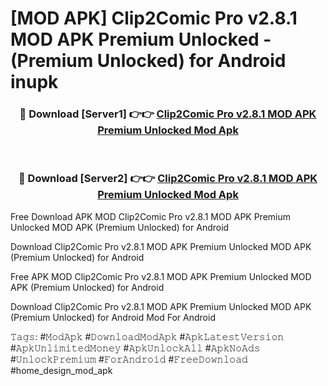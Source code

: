 # [MOD APK] Clip2Comic Pro v2.8.1 MOD APK Premium Unlocked - (Premium Unlocked) for Android inupk



<div align="center">
<h3>🔴 Download [Server1] 👉👉 <a href="https://momento.my/?title=Clip2Comic_Pro_v2.8.1_MOD_APK_Premium_Unlocked">Clip2Comic Pro v2.8.1 MOD APK Premium Unlocked Mod Apk</a></h3><br>

<h3>🔴 Download [Server2] 👉👉 <a href="https://momento.my/?title=Clip2Comic_Pro_v2.8.1_MOD_APK_Premium_Unlocked">Clip2Comic Pro v2.8.1 MOD APK Premium Unlocked Mod Apk</a></h3>
</div>



Free Download APK MOD Clip2Comic Pro v2.8.1 MOD APK Premium Unlocked MOD APK (Premium Unlocked) for Android

Download Clip2Comic Pro v2.8.1 MOD APK Premium Unlocked MOD APK (Premium Unlocked) for Android

Free APK MOD Clip2Comic Pro v2.8.1 MOD APK Premium Unlocked MOD APK (Premium Unlocked) for Android

Download Clip2Comic Pro v2.8.1 MOD APK Premium Unlocked MOD APK (Premium Unlocked) for Android Mod For Android

𝚃𝚊𝚐𝚜: #𝙼𝚘𝚍𝙰𝚙𝚔 #𝙳𝚘𝚠𝚗𝚕𝚘𝚊𝚍𝙼𝚘𝚍𝙰𝚙𝚔 #𝙰𝚙𝚔𝙻𝚊𝚝𝚎𝚜𝚝𝚅𝚎𝚛𝚜𝚒𝚘𝚗 #𝙰𝚙𝚔𝚄𝚗𝚕𝚒𝚖𝚒𝚝𝚎𝚍𝙼𝚘𝚗𝚎𝚢 #𝙰𝚙𝚔𝚄𝚗𝚕𝚘𝚌𝚔𝙰𝚕𝚕 #𝙰𝚙𝚔𝙽𝚘𝙰𝚍𝚜 #𝚄𝚗𝚕𝚘𝚌𝚔𝙿𝚛𝚎𝚖𝚒𝚞𝚖 #𝙵𝚘𝚛𝙰𝚗𝚍𝚛𝚘𝚒𝚍 #𝙵𝚛𝚎𝚎𝙳𝚘𝚠𝚗𝚕𝚘𝚊𝚍 #home_design_mod_apk
